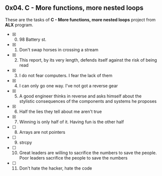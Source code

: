 ## 0x04. C - More functions, more nested loops

These are the tasks of **C - More functions, more nested loops** project from **ALX** program.

- [x] 0. 98 Battery st.
- [x] 1. Don't swap horses in crossing a stream
- [x] 2. This report, by its very length, defends itself against the risk of being read
- [x] 3. I do not fear computers. I fear the lack of them
- [x] 4. I can only go one way. I've not got a reverse gear
- [x] 5. A good engineer thinks in reverse and asks himself about the stylistic consequences of the components and systems he proposes
- [x] 6. Half the lies they tell about me aren't true
- [x] 7. Winning is only half of it. Having fun is the other half
- [ ] 8. Arrays are not pointers
- [ ] 9. strcpy
- [ ] 10. Great leaders are willing to sacrifice the numbers to save the people. Poor leaders sacrifice the people to save the numbers
- [ ] 11. Don't hate the hacker, hate the code
